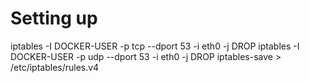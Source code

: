 # Setting up

iptables -I DOCKER-USER -p tcp --dport 53 -i eth0 -j DROP
iptables -I DOCKER-USER -p udp --dport 53 -i eth0 -j DROP
iptables-save > /etc/iptables/rules.v4
